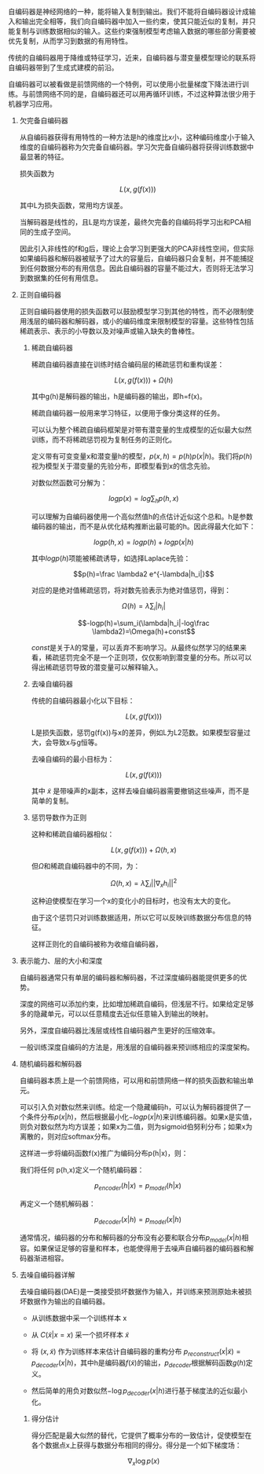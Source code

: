 自编码器是神经网络的一种，能将输入复制到输出。我们不能将自编码器设计成输入和输出完全相等，我们向自编码器中加入一些约束，使其只能近似的复制，并只能复制与训练数据相似的输入。这些约束强制模型考虑输入数据的哪些部分需要被优先复制，从而学习到数据的有用特性。

传统的自编码器用于降维或特征学习，近来，自编码器与潜变量模型理论的联系将自编码器带到了生成式建模的前沿。

自编码器可以被看做是前馈网络的一个特例，可以使用小批量梯度下降法进行训练。与前馈网络不同的是，自编码器还可以用再循环训练，不过这种算法很少用于机器学习应用。

1. 欠完备自编码器

    从自编码器获得有用特性的一种方法是h的维度比x小，这种编码维度小于输入维度的自编码器称为欠完备自编码器。学习欠完备自编码器将获得训练数据中最显著的特征。

    损失函数为

    $$L(x,g(f(x)))$$

    其中L为损失函数，常用均方误差。

    当解码器是线性的，且L是均方误差，最终欠完备的自编码将学习出和PCA相同的生成子空间。
    
    因此引入非线性的f和g后，理论上会学习到更强大的PCA非线性空间，但实际如果编码器和解码器被赋予了过大的容量后，自编码器只会复制，并不能捕捉到任何数据分布的有用信息。因此自编码器的容量不能过大，否则将无法学习到数据集的任何有用信息。

1. 正则自编码器

    正则自编码器使用的损失函数可以鼓励模型学习到其他的特性，而不必限制使用浅层的编码器和解码器，或小的编码维度来限制模型的容量。这些特性包括稀疏表示、表示的小导数以及对噪声或输入缺失的鲁棒性。

    1. 稀疏自编码器

        稀疏自编码器直接在训练时结合编码层的稀疏惩罚和重构误差：

        $$L(x,g(f(x)))+\Omega(h)$$ 

        其中g(h)是解码器的输出，h是编码器的输出，即h=f(x)。

        稀疏自编码器一般用来学习特征，以便用于像分类这样的任务。

        可以认为整个稀疏自编码框架是对带有潜变量的生成模型的近似最大似然训练，而不将稀疏惩罚视为复制任务的正则化。

        定义带有可变变量x和潜变量h的模型，$p(x,h)=p(h)p(x|h)$。我们将$p(h)$视为模型关于潜变量的先验分布，即模型看到x的信念先验。

        对数似然函数可分解为：

        $$logp(x)=log\sum_hp(h,x)$$

        可以理解为自编码器使用一个高似然值h的点估计近似这个总和。h是参数编码器的输出，而不是从优化结构推断出最可能的h。因此得最大化如下：

        $$logp(h,x)=logp(h)+logp(x|h)$$

        其中$logp(h)$项能被稀疏诱导，如选择Laplace先验：

        $$p(h)=\frac \lambda2 e^{-\lambda|h_i|}$$

        对应的是绝对值稀疏惩罚，将对数先验表示为绝对值惩罚，得到：

        $$\Omega(h)=\lambda\sum_i|h_i|$$

        $$-logp(h)=\sum_i(\lambda|h_i|-log\frac \lambda2)=\Omega(h)+const$$

        $const$是关于$\lambda$的常量，可以丢弃不影响学习。从最终似然学习的结果来看，稀疏惩罚完全不是一个正则项，仅仅影响到潜变量的分布。所以可以得出稀疏惩罚导致的潜变量可以解释输入。

    1. 去噪自编码器

        传统的自编码器最小化以下目标：

        $$L(x,g(f(x)))$$

        L是损失函数，惩罚g(f(x))与x的差异，例如L为L2范数。如果模型容量过大，会导致x与g恒等。

        去噪自编码的最小目标为：

        $$L(x,g(f(\tilde x)))$$

        其中 $\tilde x$ 是带噪声的x副本，这样去噪自编码器需要撤销这些噪声，而不是简单的复制。

    1. 惩罚导数作为正则

        这种和稀疏自编码器相似：

        $$L(x,g(f(x)))+\Omega(h,x)$$

        但$\Omega$和稀疏自编码器中的不同，为：

        $$\Omega(h,x)=\lambda\sum_i||\nabla_xh_i||^2$$

        这种迫使模型在学习一个x的变化小的目标时，也没有太大的变化。

        由于这个惩罚只对训练数据适用，所以它可以反映训练数据分布信息的特征。

        这样正则化的自编码被称为收缩自编码器，

1. 表示能力、层的大小和深度

    自编码器通常只有单层的编码器和解码器，不过深度编码器能提供更多的优势。

    深度的网络可以添加约束，比如增加稀疏自编码，但浅层不行。如果给定足够多的隐藏单元，可以以任意精度去近似任意输入到输出的映射。

    另外，深度自编码器比浅层或线性自编码器产生更好的压缩效率。

    一般训练深度自编码的方法是，用浅层的自编码器来预训练相应的深度架构。

1. 随机编码器和解码器

    自编码器本质上是一个前馈网络，可以用和前馈网络一样的损失函数和输出单元。

    可以引入负对数似然来训练。给定一个隐藏编码h，可以认为解码器提供了一个条件分布$p(x|h)$，然后根据最小化$-log p(x|h)$来训练编码器。如果x是实值，则负对数似然为均方误差；如果x为二值，则为sigmoid伯努利分布；如果x为离散的，则对应softmax分布。

    这样进一步将编码函数f(x)推广为编码分布p(h|x)，则：

    我们将任何 p(h,x)定义一个随机编码器：

    $$p_{encoder}(h|x)=p_{model}(h|x)$$

    再定义一个随机解码器：

    $$p_{decoder}(x|h)=p_{model}(x|h)$$

    通常情况，编码器的分布和解码器的分布没有必要和联合分布$p_{model}(x|h)$相容。如果保证足够的容量和样本，也能使得用于去噪声自编码器的编码器和解码器渐进相容。

1. 去噪自编码器详解

    去噪自编码器(DAE)是一类接受损坏数据作为输入，并训练来预测原始未被损坏数据作为输出的自编码器。

    - 从训练数据中采一个训练样本 x

    - 从 $C(\tilde x|x=x)$ 采一个损坏样本 $\tilde x$

    - 将 $(x,\tilde x)$ 作为训练样本来估计自编码器的重构分布 $p_{reconstruct}(x|\tilde x)=p_{decoder}(x|h)$，其中h是编码器$f(\tilde x)$的输出，$p_{decoder}$根据解码函数$g(h)$定义。

    - 然后简单的用负对数似然$-\log p_{decoder}(x|h)$进行基于梯度法的近似最小化。

    1. 得分估计

        得分匹配是最大似然的替代，它提供了概率分布的一致估计，促使模型在各个数据点x上获得与数据分布相同的得分。得分是一个如下梯度场：

        $$\nabla_x\log p(x)$$

        













